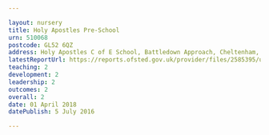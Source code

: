 ```yaml
---

layout: nursery
title: Holy Apostles Pre-School
urn: 510068
postcode: GL52 6QZ
address: Holy Apostles C of E School, Battledown Approach, Cheltenham, Gloucestershire, GL52 6QZ
latestReportUrl: https://reports.ofsted.gov.uk/provider/files/2585395/urn/510068.pdf
teaching: 2
development: 2
leadership: 2
outcomes: 2
overall: 2
date: 01 April 2018 
datePublish: 5 July 2016

---
```

